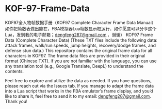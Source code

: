 # KOF-97-Frame-Data
KOF97全人物帧数据手册（KOF97 Complete Character Frame Data Manual）
如你把帧数表做出能在，FBA模拟器Lua帧数显示框运行，如你愿意可以分享这个Lua，发到我的电子邮箱；dengfeng287@gmail.com   ，谢谢）
KOF97 Frame Data (Complete Character Data)
(These TXT files include the following data: attack frames, walk/run speeds, jump heights, recovery/dodge frames, and defense stun data.) 
This repository contains the original frame data for all characters in KOF97. The frame data files are provided in their original format (Chinese TXT). If you are not familiar with the language, you can use any translation tool (e.g., Google Translate, DeepL) to understand the contents.

Feel free to explore and utilize the data as needed. If you have questions, please reach out via the Issues tab.
If you manage to adapt the frame data into a Lua script that works in the FBA emulator’s frame display, and you’d like to share it, feel free to send it to my email: dengfeng287@gmail.com. Thank you! 
